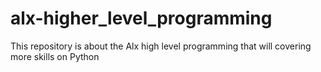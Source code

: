 # alx-higher_level_programming
This repository is about the Alx high level programming that will covering more skills on Python

